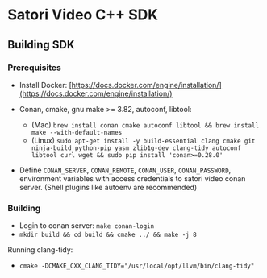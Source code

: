 # Satori Video C++ SDK

## Building SDK

### Prerequisites

* Install Docker: [https://docs.docker.com/engine/installation/](https://docs.docker.com/engine/installation/)

* Conan, cmake, gnu make >= 3.82, autoconf, libtool:
  - (Mac) `brew install conan cmake autoconf libtool && brew install make --with-default-names`
  - (Linux) `sudo apt-get install -y build-essential clang cmake git ninja-build python-pip yasm zlib1g-dev clang-tidy autoconf libtool curl wget && sudo pip install 'conan>=0.28.0'`

* Define `CONAN_SERVER`, `CONAN_REMOTE`, `CONAN_USER`, `CONAN_PASSWORD`, environment variables with access credentials to satori video conan server. (Shell plugins like autoenv are recommended)

### Building

* Login to conan server: `make conan-login`
* `mkdir build && cd build && cmake ../ && make -j 8`

Running clang-tidy:
* `cmake -DCMAKE_CXX_CLANG_TIDY="/usr/local/opt/llvm/bin/clang-tidy"`
